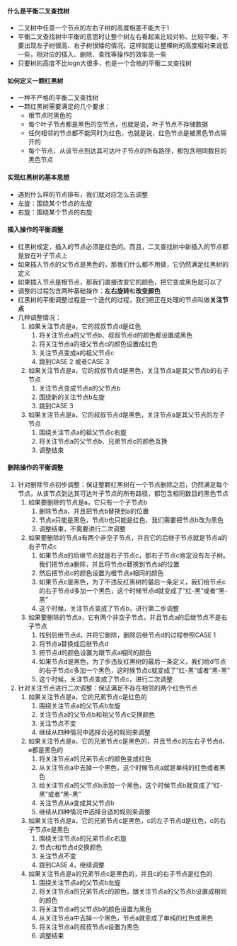 #### 什么是平衡二叉查找树
- 二叉树中任意一个节点的左右子树的高度相差不能大于1
- 平衡二叉查找树中平衡的意思时让整个树左右看起来比较对称、比较平衡，不要出现左子树很高、右子树很矮的情况。这样就能让整棵树的高度相对来说低一些，相对应的插入、删除、查找等操作的效率高一些
- 只要树的高度不比logn大很多，也是一个合格的平衡二叉查找树
#### 如何定义一颗红黑树
- 一种不严格的平衡二叉查找树
- 一颗红黑树需要满足的几个要求：
  - 根节点时黑色的
  - 每个叶子节点都是黑色的空节点，也就是说，叶子节点不存储数据
  - 任何相邻的节点都不能同时为红色，也就是说，红色节点是被黑色节点隔开的
  - 每个节点，从该节点到达其可达叶子节点的所有路径，都包含相同数目的黑色节点
#### 实现红黑树的基本思想
- 遇到什么样的节点排布，我们就对应怎么去调整
- 左旋：围绕某个节点的左旋
- 右旋：围绕某个节点的右旋
#### 插入操作的平衡调整
- 红黑树规定，插入的节点必须是红色的。而且，二叉查找树中新插入的节点都是放在叶子节点上
- 如果插入节点的父节点是黑色的，那我们什么都不用做，它仍然满足红黑树的定义
- 如果插入节点是根节点，那我们直接改变它的颜色，把它变成黑色就可以了
- 调整的过程包含两种基础操作：**左右旋转**和**改变颜色**
- 红黑树的平衡调整过程是一个迭代的过程，我们把正在处理的节点叫做**关注节点**
- 几种调整情况：
  1. 如果关注节点是a，它的叔叔节点d是红色
     1. 将关注节点a的父节点b、叔叔节点d的颜色都设置成黑色
     2. 将关注节点a的祖父节点c的颜色设置成红色
     3. 关注节点变成a的祖父节点c
     4. 跳到CASE 2 或者CASE 3
  2. 如果关注节点是a，它的叔叔节点d是黑色，关注节点a是其父节点b的右子节点
     1. 关注节点变成节点a的父节点b
     2. 围绕新的关注节点b左旋
     3. 跳到CASE 3
  3. 如果关注节点是a，它的叔叔节点d是黑色，关注节点a是其父节点的左子节点
     1. 围绕关注节点a的祖父节点c右旋
     2. 将关注节点a的父节点b、兄弟节点c的颜色互换
     3. 调整结束
#### 删除操作的平衡调整
1. 针对删除节点初步调整：保证整颗红黑树在一个节点删除之后，仍然满足每个节点，从该节点到达其可达叶子节点的所有路径，都包含相同数目的黑色节点
    1. 如果要删除的节点是a，它只有一个子节点b
       1. 删除节点a，并且把节点b替换到a的位置
       2. 节点a只能是黑色，节点b也只能是红色，我们需要把节点b改为黑色
       3. 调整结束，不需要进行二次调整
    2. 如果要删除的节点a有两个非空子节点，并且它的后继子节点就是节点a的右子节点c
       1. 如果节点a的后继节点就是右子节点c，那右子节点c肯定没有左子树。我们把节点a删除，并且将节点c替换到节点a的位置
       2. 然后把节点c的颜色设置为根节点a相同的颜色
       3. 如果节点c是黑色，为了不违反红黑树的最后一条定义，我们给节点c的右子节点d多加一个黑色，这个时候节点d就变成了“红-黑”或者“黑-黑”
       4. 这个时候，关注节点变成了节点b，进行第二步调整
    3. 如果要删除的节点a，它有两个非空子节点，并且节点a的后继节点不是右子节点
       1. 找到后继节点d，并将它删除，删除后继节点d的过程参照CASE 1
       2. 将节点a替换成后继节点d
       3. 把节点d的颜色设置为跟节点a相同的颜色
       4. 如果节点d是黑色，为了步违反红黑树的最后一条定义，我们给d节点的右子节点c多加一个黑色，这时候节点c就变成了“红-黑”或者“黑-黑”
       5. 这个时候，关注节点变成了节点c，进行二次调整
2. 针对关注节点进行二次调整：保证满足不存在相邻的两个红色节点
   1. 如果关注节点是a，它的兄弟节点c是红色的
      1. 围绕关注节点a的父节点b左旋
      2. 关注节点a的父节点b和祖父节点c交换颜色
      3. 关注节点不变
      4. 继续从四种情况中选择合适的规则来调整
   2. 如果关注节点是a，它的兄弟节点c是黑色的，并且节点c的左右子节点d、e都是黑色的
      1. 将关注节点a的兄弟节点c的颜色变成红色
      2. 从关注节点a中去掉一个黑色，这个时候节点a就是单纯的红色或者黑色
      3. 给关注节点a的父节点b添加一个黑色，这个时候节点b就变成了“红-黑”或者“黑-黑”
      4. 关注节点从a变成其父节点b
      5. 继续从四种情况中选择合适的规则来调整
   3. 如果关注节点是a，它的兄弟节点c是黑色，c的左子节点d是红色，c的右子节点e是黑色
      1. 围绕关注节点a的兄弟节点c右旋
      2. 节点c和节点d交换颜色
      3. 关注节点不变
      4. 跳到CASE 4，继续调整
   4. 如果关注节点是a的兄弟节点c是黑色的，并且c的右子节点是红色的
      1. 围绕关注节点a的父节点b左旋
      2. 将关注节点a的兄弟节点c的颜色，跟关注节点a的父节点b设置成相同的颜色
      3. 将关注节点a的父节点b的颜色设置为黑色
      4. 从关注节点a中去掉一个黑色，节点a就变成了单纯的红色或黑色
      5. 将关注节点a的叔叔节点e设置为黑色
      6. 调整结束
